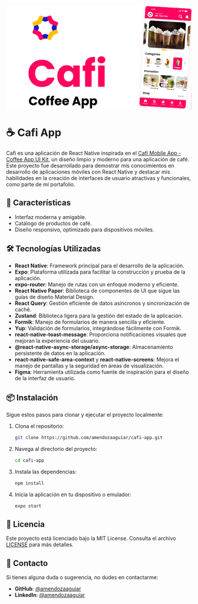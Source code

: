 ![Captura de Pantalla](./assets/readme.png)

# ☕ Cafi App

Cafi es una aplicación de React Native inspirada en el [Cafi Mobile App - Coffee App UI Kit](https://www.figma.com/community/file/1170384911453070962), un diseño limpio y moderno para una aplicación de café. Este proyecto fue desarrollado para demostrar mis conocimientos en desarrollo de aplicaciones móviles con React Native y destacar mis habilidades en la creación de interfaces de usuario atractivas y funcionales, como parte de mi portafolio.

## 🚀 Características

- Interfaz moderna y amigable.
- Catálogo de productos de café.
- Diseño responsivo, optimizado para dispositivos móviles.

## 🛠️ Tecnologías Utilizadas

- **React Native**: Framework principal para el desarrollo de la aplicación.
- **Expo**: Plataforma utilizada para facilitar la construcción y prueba de la aplicación.
- **expo-router**: Manejo de rutas con un enfoque moderno y eficiente.
- **React Native Paper**: Biblioteca de componentes de UI que sigue las guías de diseño Material Design.
- **React Query**: Gestión eficiente de datos asíncronos y sincronización de caché.
- **Zustand**: Biblioteca ligera para la gestión del estado de la aplicación.
- **Formik**: Manejo de formularios de manera sencilla y eficiente.
- **Yup**: Validación de formularios, integrándose fácilmente con Formik.
- **react-native-toast-message**: Proporciona notificaciones visuales que mejoran la experiencia del usuario.
- **@react-native-async-storage/async-storage**: Almacenamiento persistente de datos en la aplicación.
- **react-native-safe-area-context** y **react-native-screens**: Mejora el manejo de pantallas y la seguridad en áreas de visualización.
- **Figma**: Herramienta utilizada como fuente de inspiración para el diseño de la interfaz de usuario.

## 📦 Instalación

Sigue estos pasos para clonar y ejecutar el proyecto localmente:

1. Clona el repositorio:

   ```bash
   git clone https://github.com/amendozaaguiar/cafi-app.git
   ```

2. Navega al directorio del proyecto:

   ```bash
   cd cafi-app
   ```

3. Instala las dependencias:

   ```bash
   npm install
   ```

4. Inicia la aplicación en tu dispositivo o emulador:

   ```bash
   expo start
   ```

## 📄 Licencia

Este proyecto está licenciado bajo la MIT License. Consulta el archivo [LICENSE](LICENSE) para más detalles.

## 💬 Contacto

Si tienes alguna duda o sugerencia, no dudes en contactarme:

- **GitHub**: [@amendozaaguiar](https://github.com/amendozaaguiar)
- **LinkedIn**: [@amendozaaguiar](https://www.linkedin.com/in/anderson-mendoza-aguiar-1b47a7203/)
